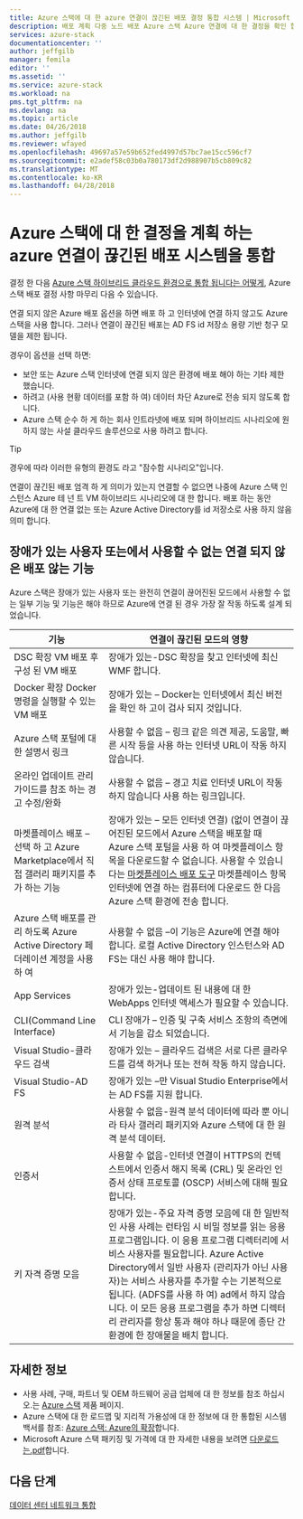 ```yaml
---
title: Azure 스택에 대 한 azure 연결이 끊긴된 배포 결정 통합 시스템 | Microsoft Docs
description: 배포 계획 다중 노드 배포 Azure 스택 Azure 연결에 대 한 결정을 확인 합니다.
services: azure-stack
documentationcenter: ''
author: jeffgilb
manager: femila
editor: ''
ms.assetid: ''
ms.service: azure-stack
ms.workload: na
pms.tgt_pltfrm: na
ms.devlang: na
ms.topic: article
ms.date: 04/26/2018
ms.author: jeffgilb
ms.reviewer: wfayed
ms.openlocfilehash: 49697a57e59b652fed4997d57bc7ae15cc596cf7
ms.sourcegitcommit: e2adef58c03b0a780173df2d988907b5cb809c82
ms.translationtype: MT
ms.contentlocale: ko-KR
ms.lasthandoff: 04/28/2018
---
```

# <a name="azure-disconnected-deployment-planning-decisions-for-azure-stack-integrated-systems"></a>Azure 스택에 대 한 결정을 계획 하는 azure 연결이 끊긴된 배포 시스템을 통합
결정 한 다음 [Azure 스택 하이브리드 클라우드 환경으로 통합 됩니다는 어떻게](azure-stack-connection-models.md), Azure 스택 배포 결정 사항 마무리 다음 수 있습니다.

연결 되지 않은 Azure 배포 옵션을 하면 배포 하 고 인터넷에 연결 하지 않고도 Azure 스택을 사용 합니다. 그러나 연결이 끊긴된 배포는 AD FS id 저장소 용량 기반 청구 모델을 제한 됩니다. 

경우이 옵션을 선택 하면:
- 보안 또는 Azure 스택 인터넷에 연결 되지 않은 환경에 배포 해야 하는 기타 제한 했습니다.
- 하려고 (사용 현황 데이터를 포함 하 여) 데이터 차단 Azure로 전송 되지 않도록 합니다.
- Azure 스택 순수 하 게 하는 회사 인트라넷에 배포 되며 하이브리드 시나리오에 원하지 않는 사설 클라우드 솔루션으로 사용 하려고 합니다.

> [!TIP]
> 경우에 따라 이러한 유형의 환경도 라고 "잠수함 시나리오"입니다.

연결이 끊긴된 배포 엄격 하 게 의미가 있는지 연결할 수 없으면 나중에 Azure 스택 인스턴스 Azure 테 넌 트 VM 하이브리드 시나리오에 대 한 합니다. 배포 하는 동안 Azure에 대 한 연결 없는 또는 Azure Active Directory를 id 저장소로 사용 하지 않음 의미 합니다.

## <a name="features-that-are-impaired-or-unavailable-in-disconnected-deployments"></a>장애가 있는 사용자 또는에서 사용할 수 없는 연결 되지 않은 배포 않는 기능 
Azure 스택은 장애가 있는 사용자 또는 완전히 연결이 끊어진된 모드에서 사용할 수 없는 일부 기능 및 기능은 해야 하므로 Azure에 연결 된 경우 가장 잘 작동 하도록 설계 되었습니다. 

|기능|연결이 끊긴된 모드의 영향|
|-----|-----|
|DSC 확장 VM 배포 후 구성 된 VM 배포|장애가 있는-DSC 확장을 찾고 인터넷에 최신 WMF 합니다.|
|Docker 확장 Docker 명령을 실행할 수 있는 VM 배포|장애가 있는 – Docker는 인터넷에서 최신 버전을 확인 하 고이 검사 되지 것입니다.|
|Azure 스택 포털에 대 한 설명서 링크|사용할 수 없음 – 링크 같은 의견 제공, 도움말, 빠른 시작 등을 사용 하는 인터넷 URL이 작동 하지 않습니다.|
|온라인 업데이트 관리 가이드를 참조 하는 경고 수정/완화|사용할 수 없음 – 경고 치료 인터넷 URL이 작동 하지 않습니다 사용 하는 링크입니다.|
|마켓플레이스 배포 – 선택 하 고 Azure Marketplace에서 직접 갤러리 패키지를 추가 하는 기능|장애가 있는 – 모든 인터넷 연결) (없이 연결이 끊어진된 모드에서 Azure 스택을 배포할 때 Azure 스택 포털을 사용 하 여 마켓플레이스 항목을 다운로드할 수 없습니다. 사용할 수 있습니다는 [마켓플레이스 배포 도구](https://docs.microsoft.com/azure/azure-stack/azure-stack-download-azure-marketplace-item#download-marketplace-items-in-a-disconnected-or-a-partially-connected-scenario-with-limited-internet-connectivity) 마켓플레이스 항목 인터넷에 연결 하는 컴퓨터에 다운로드 한 다음 Azure 스택 환경에 전송 합니다.|
|Azure 스택 배포를 관리 하도록 Azure Active Directory 페더레이션 계정을 사용 하 여|사용할 수 없음 –이 기능은 Azure에 연결 해야 합니다. 로컬 Active Directory 인스턴스와 AD FS는 대신 사용 해야 합니다.|
|App Services|장애가 있는-업데이트 된 내용에 대 한 WebApps 인터넷 액세스가 필요할 수 있습니다.|
|CLI(Command Line Interface)|CLI 장애가 – 인증 및 구축 서비스 조항의 측면에서 기능을 감소 되었습니다.|
|Visual Studio-클라우드 검색|장애가 있는 – 클라우드 검색은 서로 다른 클라우드를 검색 하거나 또는 전혀 작동 하지 않습니다.|
|Visual Studio-AD FS|장애가 있는 –만 Visual Studio Enterprise에서는 AD FS를 지원 합니다.
원격 분석|사용할 수 없음-원격 분석 데이터에 따라 뿐 아니라 타사 갤러리 패키지와 Azure 스택에 대 한 원격 분석 데이터.|
|인증서|사용할 수 없음-인터넷 연결이 HTTPS의 컨텍스트에서 인증서 해지 목록 (CRL) 및 온라인 인증서 상태 프로토콜 (OSCP) 서비스에 대해 필요 합니다.|
|키 자격 증명 모음|장애가 있는-주요 자격 증명 모음에 대 한 일반적인 사용 사례는 런타임 시 비밀 정보를 읽는 응용 프로그램입니다. 이 응용 프로그램 디렉터리에 서비스 사용자를 필요합니다. Azure Active Directory에서 일반 사용자 (관리자가 아닌 사용자)는 서비스 사용자를 추가할 수는 기본적으로 됩니다. (ADFS를 사용 하 여) ad에서 하지 않습니다. 이 모든 응용 프로그램을 추가 하면 디렉터리 관리자를 항상 통과 해야 하나 때문에 종단 간 환경에 한 장애물을 배치 합니다.| 

## <a name="learn-more"></a>자세한 정보
- 사용 사례, 구매, 파트너 및 OEM 하드웨어 공급 업체에 대 한 정보를 참조 하십시오.는 [Azure 스택](https://azure.microsoft.com/overview/azure-stack/) 제품 페이지.
- Azure 스택에 대 한 로드맵 및 지리적 가용성에 대 한 정보에 대 한 통합된 시스템 백서를 참조: [Azure 스택: Azure의 확장](https://azure.microsoft.com/resources/azure-stack-an-extension-of-azure/)합니다. 
- Microsoft Azure 스택 패키징 및 가격에 대 한 자세한 내용을 보려면 [다운로드는.pdf](https://azure.microsoft.com/mediahandler/files/resourcefiles/5bc3f30c-cd57-4513-989e-056325eb95e1/Azure-Stack-packaging-and-pricing-datasheet.pdf)합니다. 

## <a name="next-steps"></a>다음 단계
[데이터 센터 네트워크 통합](azure-stack-network.md)